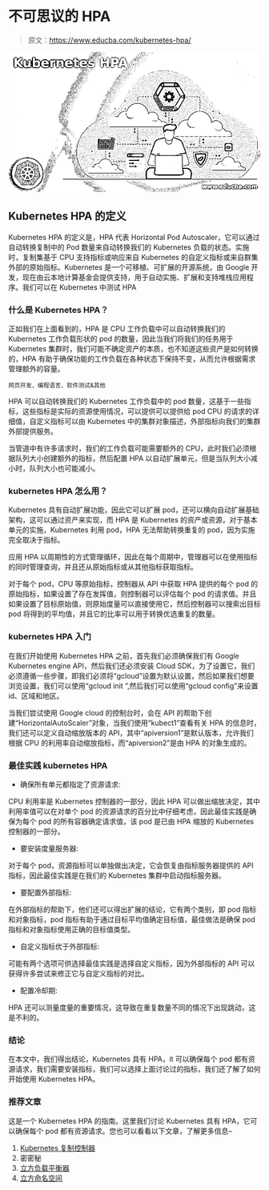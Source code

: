 # 不可思议的 HPA

> 原文：<https://www.educba.com/kubernetes-hpa/>

![Kubernetes HPA](img/e66218740e66dc65de5fb47d30487ed1.png)



## Kubernetes HPA 的定义

Kubernetes HPA 的定义是，HPA 代表 Horizontal Pod Autoscaler，它可以通过自动转换复制中的 Pod 数量来自动转换我们的 Kubernetes 负载的状态。实施时，复制集基于 CPU 支持指标或响应来自 Kubernetes 的自定义指标或来自群集外部的原始指标。Kubernetes 是一个可移植、可扩展的开源系统，由 Google 开发，现在由云本地计算基金会提供支持，用于自动实施、扩展和支持堆栈应用程序。我们可以在 Kubernetes 中测试 HPA

### 什么是 Kubernetes HPA？

正如我们在上面看到的，HPA 是 CPU 工作负载中可以自动转换我们的 Kubernetes 工作负载形状的 pod 的数量，因此当我们将我们的任务用于 Kubernetes 集群时，我们可能不确定资产的本质，也不知道这些资产是如何转换的，HPA 有助于确保功能的工作负载在各种状态下保持不变，从而允许根据需求管理额外的容量。

<small>网页开发、编程语言、软件测试&其他</small>

HPA 可以自动转换我们的 Kubernetes 工作负载中的 pod 数量，这基于一些指标，这些指标是实际的资源使用情况，可以提供可以提供给 pod CPU 的请求的详细值，自定义指标可以由 Kubernetes 中的集群对象描述，外部指标向我们的集群外部提供服务。

当管道中有许多请求时，我们的工作负载可能需要额外的 CPU，此时我们必须根据队列大小创建额外的指标，然后配置 HPA 以自动扩展单元，但是当队列大小减小时，队列大小也可能减小。

### kubernetes HPA 怎么用？

Kubernetes 具有自动扩展功能，因此它可以扩展 pod，还可以横向自动扩展基础架构，这可以通过资产来实现，而 HPA 是 Kubernetes 的资产或资源，对于基本单元的实施，Kubernetes 利用 pod，HPA 无法帮助转换重复的 pod，因为实施完全取决于指标。

应用 HPA 以周期性的方式管理循环，因此在每个周期中，管理器可以在使用指标的同时管理查询，并且还从原始指标或从其他指标获取指标。

对于每个 pod，CPU 等原始指标，控制器从 API 中获取 HPA 提供的每个 pod 的原始指标，如果设置了存在发挥值，则控制器可以评估每个 pod 的请求值。并且如果设置了目标原始值，则原始度量可以直接使用它，然后控制器可以搜索出目标 pod 将得到的平均值，并且它的比率可以用于转换优选重复的数量。

### kubernetes HPA 入门

在我们开始使用 Kubernetes HPA 之前，首先我们必须确保我们有 Google Kubernetes engine API，然后我们还必须安装 Cloud SDK，为了设置它，我们必须遵循一些步骤，即我们必须将“gcloud”设置为默认设置，然后如果我们想要浏览设置，我们可以使用“gcloud init ”,然后我们可以使用“gcloud config”来设置 id、区域和地区。

当我们尝试使用 Google cloud 的控制台时，会在 API 的帮助下创建“HorizontalAutoScaler”对象，当我们使用“kubect1”查看有关 HPA 的信息时，我们还可以定义自动缩放版本的 API，其中“apiversion1”是默认版本，允许我们根据 CPU 的利用率自动缩放指标，而“apiversion2”是由 HPA 的对象生成的。

### 最佳实践 kubernetes HPA

*   确保所有单元都指定了资源请求:

CPU 利用率是 Kubernetes 控制器的一部分，因此 HPA 可以做出缩放决定，其中利用率值可以在对单个 pod 的资源请求的百分比中仔细考虑，因此最佳实践是确保为每个 pod 的所有容器确定请求值，该 pod 是已由 HPA 缩放的 Kubernetes 控制器的一部分。

*   要安装度量服务器:

对于每个 pod，资源指标可以单独做出决定，它会恢复由指标服务器提供的 API 指标，因此最佳实践是在我们的 Kubernetes 集群中启动指标服务器。

*   要配置外部指标:

在外部指标的帮助下，他们还可以得出扩展的结论，它有两个类别，即 pod 指标和对象指标，pod 指标有助于通过目标平均值确定目标值，最佳做法是确保 pod 指标和对象指标使用正确的目标值类型。

*   自定义指标优于外部指标:

可能有两个选项可供选择最佳实践是选择自定义指标，因为外部指标的 API 可以获得许多尝试来修正它与自定义指标的对比。

*   配置冷却期:

HPA 还可以测量度量的重要情况，这导致在重复数量不同的情况下出现跳动，这是不利的。

### 结论

在本文中，我们得出结论，Kubernetes 具有 HPA，it 可以确保每个 pod 都有资源请求，我们需要安装指标，我们可以选择上面讨论过的指标，我们还了解了如何开始使用 Kubernetes HPA。

### 推荐文章

这是一个 Kubernetes HPA 的指南。这里我们讨论 Kubernetes 具有 HPA，它可以确保每个 pod 都有资源请求。您也可以看看以下文章，了解更多信息–

1.  [Kubernetes 复制控制器](https://www.educba.com/kubernetes-replication-controller/)
2.  密密秘
3.  [立方负载平衡器](https://www.educba.com/kubernetes-load-balancer/)
4.  [立方命名空间](https://www.educba.com/kubernetes-namespace/)





